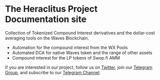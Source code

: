 # The Heraclitus Project Documentation site

Collection of Tokenized Compound Interest derivatives and the dollar-cost averaging tools on the Waves Blockchain.

- Automation for the compound interest from the WX Pools
- Automated DCA for native Waves token and the range of other assets
- Compound interest for the LP tokens of Swop.fi AMM

If you are interested in our project, follow us on [Twitter](https://twitter.com/heraclitus_tci), join our [Telegram Group](https://t.me/heraclitus_project), and subscribe to our [Telegram Channel](https://t.me/heraclitus_project_channel).
